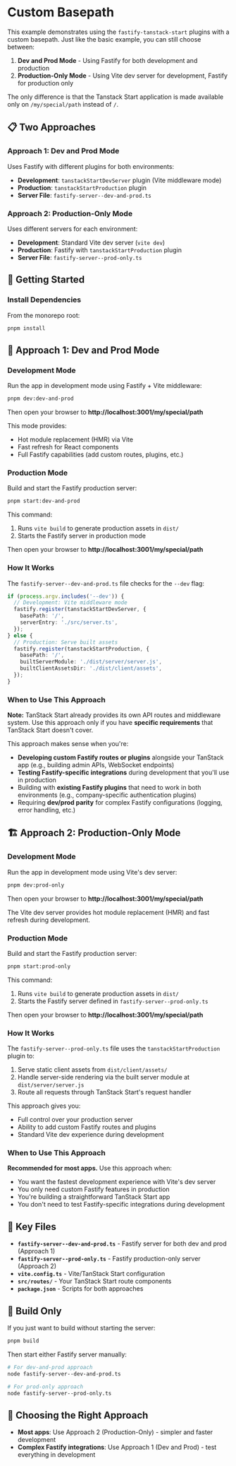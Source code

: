 # Custom Basepath

This example demonstrates using the `fastify-tanstack-start` plugins with a custom basepath. Just like the basic example, you can still choose between:

1. **Dev and Prod Mode** - Using Fastify for both development and production
2. **Production-Only Mode** - Using Vite dev server for development, Fastify for production only

The only difference is that the Tanstack Start application is made available only on `/my/special/path` instead of `/`.

## 📋 Two Approaches

### Approach 1: Dev and Prod Mode

Uses Fastify with different plugins for both environments:
- **Development**: `tanstackStartDevServer` plugin (Vite middleware mode)
- **Production**: `tanstackStartProduction` plugin
- **Server File**: `fastify-server--dev-and-prod.ts`

### Approach 2: Production-Only Mode

Uses different servers for each environment:
- **Development**: Standard Vite dev server (`vite dev`)
- **Production**: Fastify with `tanstackStartProduction` plugin
- **Server File**: `fastify-server--prod-only.ts`

## 🚀 Getting Started

### Install Dependencies

From the monorepo root:

```bash
pnpm install
```

## 🔧 Approach 1: Dev and Prod Mode

### Development Mode

Run the app in development mode using Fastify + Vite middleware:

```bash
pnpm dev:dev-and-prod
```

Then open your browser to **http://localhost:3001/my/special/path**

This mode provides:
- Hot module replacement (HMR) via Vite
- Fast refresh for React components
- Full Fastify capabilities (add custom routes, plugins, etc.)

### Production Mode

Build and start the Fastify production server:

```bash
pnpm start:dev-and-prod
```

This command:
1. Runs `vite build` to generate production assets in `dist/`
2. Starts the Fastify server in production mode

Then open your browser to **http://localhost:3001/my/special/path**

### How It Works

The `fastify-server--dev-and-prod.ts` file checks for the `--dev` flag:

```ts
if (process.argv.includes('--dev')) {
  // Development: Vite middleware mode
  fastify.register(tanstackStartDevServer, {
    basePath: '/',
    serverEntry: './src/server.ts',
  });
} else {
  // Production: Serve built assets
  fastify.register(tanstackStartProduction, {
    basePath: '/',
    builtServerModule: './dist/server/server.js',
    builtClientAssetsDir: './dist/client/assets',
  });
}
```

### When to Use This Approach

**Note:** TanStack Start already provides its own API routes and middleware system. Use this approach only if you have **specific requirements** that TanStack Start doesn't cover.

This approach makes sense when you're:
- **Developing custom Fastify routes or plugins** alongside your TanStack app (e.g., building admin APIs, WebSocket endpoints)
- **Testing Fastify-specific integrations** during development that you'll use in production
- Building with **existing Fastify plugins** that need to work in both environments (e.g., company-specific authentication plugins)
- Requiring **dev/prod parity** for complex Fastify configurations (logging, error handling, etc.)

## 🏗️ Approach 2: Production-Only Mode

### Development Mode

Run the app in development mode using Vite's dev server:

```bash
pnpm dev:prod-only
```

Then open your browser to **http://localhost:3001/my/special/path**

The Vite dev server provides hot module replacement (HMR) and fast refresh during development.

### Production Mode

Build and start the Fastify production server:

```bash
pnpm start:prod-only
```

This command:
1. Runs `vite build` to generate production assets in `dist/`
2. Starts the Fastify server defined in `fastify-server--prod-only.ts`

Then open your browser to **http://localhost:3001/my/special/path**

### How It Works

The `fastify-server--prod-only.ts` file uses the `tanstackStartProduction` plugin to:
1. Serve static client assets from `dist/client/assets/`
2. Handle server-side rendering via the built server module at `dist/server/server.js`
3. Route all requests through TanStack Start's request handler

This approach gives you:
- Full control over your production server
- Ability to add custom Fastify routes and plugins
- Standard Vite dev experience during development

### When to Use This Approach

**Recommended for most apps.** Use this approach when:
- You want the fastest development experience with Vite's dev server
- You only need custom Fastify features in production
- You're building a straightforward TanStack Start app
- You don't need to test Fastify-specific integrations during development

## 📁 Key Files

- **`fastify-server--dev-and-prod.ts`** - Fastify server for both dev and prod (Approach 1)
- **`fastify-server--prod-only.ts`** - Fastify production-only server (Approach 2)
- **`vite.config.ts`** - Vite/TanStack Start configuration
- **`src/routes/`** - Your TanStack Start route components
- **`package.json`** - Scripts for both approaches

## 🔨 Build Only

If you just want to build without starting the server:

```bash
pnpm build
```

Then start either Fastify server manually:

```bash
# For dev-and-prod approach
node fastify-server--dev-and-prod.ts

# For prod-only approach
node fastify-server--prod-only.ts
```

## 🎯 Choosing the Right Approach

- **Most apps**: Use Approach 2 (Production-Only) - simpler and faster development
- **Complex Fastify integrations**: Use Approach 1 (Dev and Prod) - test everything in development
